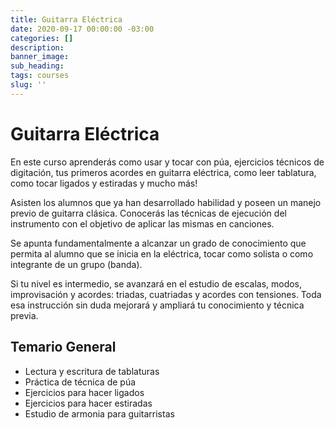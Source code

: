 ```yaml
---
title: Guitarra Eléctrica
date: 2020-09-17 00:00:00 -03:00
categories: []
description:
banner_image:
sub_heading:
tags: courses
slug: ''
---
```


# Guitarra Eléctrica
En este curso aprenderás como usar y tocar con púa, ejercicios técnicos de digitación, tus primeros
acordes en guitarra eléctrica, como leer tablatura, como tocar ligados y estiradas y mucho más!

Asisten los alumnos que ya han desarrollado habilidad y poseen un manejo previo de guitarra clásica.
Conocerás las técnicas de ejecución del instrumento con el objetivo de aplicar las mismas en canciones.

Se apunta fundamentalmente a alcanzar un grado de conocimiento que permita al alumno que se inicia
en la eléctrica, tocar como solista o como integrante de un grupo (banda).

Si tu nivel es intermedio, se avanzará en el estudio de escalas, modos, improvisación y acordes: triadas, cuatriadas y acordes con tensiones.
Toda esa instrucción sin duda mejorará y ampliará tu conocimiento y técnica previa.

## Temario General
* Lectura y escritura de tablaturas
* Práctica de técnica de púa
* Ejercicios para hacer ligados
* Ejercicios para hacer estiradas
* Estudio de armonia para guitarristas
